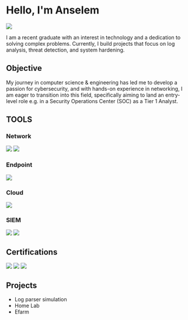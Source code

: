 # Hello, I'm Anselem
<a href="https://linkedin.com/in/anselem-ezechukwu"><img src="https://img.shields.io/badge/-LinkedIn-0072b1?&style=for-the-badge&logo=linkedin&logoColor=white" /></a>


I am a recent graduate with an interest in technology and a dedication to solving complex problems. Currently, I build projects that focus on log analysis, threat detection, and system hardening.

## Objective

My journey in computer science & engineering has led me to develop a passion for cybersecurity, and with hands-on experience in networking, I am eager to transition into this field, specifically aiming to land an entry-level role e.g. in a Security Operations Center (SOC) as a Tier 1 Analyst.


## TOOLS


### Network
<div>
    <img src="https://img.shields.io/badge/-Wireshark-1679A7?&style=for-the-badge&logo=Wireshark&logoColor=white" />
    <img src="https://img.shields.io/badge/-Cisco%20Packet%20Tracer-1BA0D7?&style=for-the-badge&logo=cisco&logoColor=white" />


</div>

### Endpoint
<div>
    <img src="https://img.shields.io/badge/-Microsoft_Defender_for_Endpoint-00A4EF?&style=for-the-badge&logo=Microsoft&logoColor=white" />

### Cloud
<div>
    <img src="https://img.shields.io/badge/-SQL-336791?&style=for-the-badge&logo=postgresql&logoColor=white" />

</div>

### SIEM
<div>
    <img src="https://img.shields.io/badge/-Microsoft_Sentinel-0078D4?&style=for-the-badge&logo=Microsoft&logoColor=white" />
    <img src="https://img.shields.io/badge/-Splunk-000000?&style=for-the-badge&logo=Splunk&logoColor=white" />

</div>

## Certifications
<div>
<img src="https://img.shields.io/badge/-Security%2B-FF0000?&style=for-the-badge&logo=CompTIA&logoColor=white" />
<img src="https://img.shields.io/badge/-CCNA%3A%20Enterprise%20Networking%2C%20Security%20and%20Automation-1BA0D7?&style=for-the-badge&logo=cisco&logoColor=white" />
<img src="https://img.shields.io/badge/-CCNA%3A%20Switching%2C%20Routing%20%26%20Wireless%20Essentials-1BA0D7?&style=for-the-badge&logo=cisco&logoColor=white" />
</div>

## Projects
- Log parser simulation
- Home Lab
- Efarm
